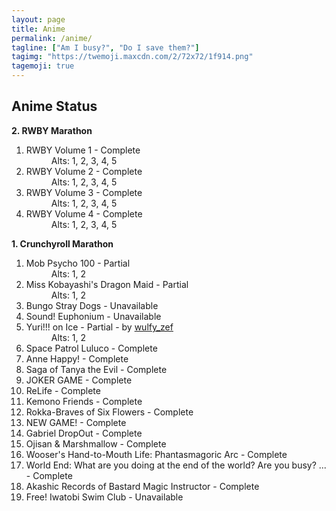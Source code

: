 ```yaml
---
layout: page
title: Anime
permalink: /anime/
tagline: ["Am I busy?", "Do I save them?"]
tagimg: "https://twemoji.maxcdn.com/2/72x72/1f914.png"
tagemoji: true
---
```


<h2>Anime Status</h2>
<!--<p>Status of each anime</p>-->

<div class="manual-post">
 <div class="manual manual-title">
 <strong>2. RWBY Marathon</strong>
 </div>
 <p>  
  <div class="manual-content">
    <ol>
    <li>RWBY Volume 1 - <g>Complete</g>
    <dd>Alts: <g>1</g>, <g>2</g>, <g>3</g>, <g>4</g>, <g>5</g></dd></li>
    <li>RWBY Volume 2 - <g>Complete</g>
    <dd>Alts: <g>1</g>, <g>2</g>, <g>3</g>, <g>4</g>, <g>5</g></dd></li>
    <li>RWBY Volume 3 - <g>Complete</g>
    <dd>Alts: <g>1</g>, <g>2</g>, <g>3</g>, <g>4</g>, <g>5</g></dd></li>
    <li>RWBY Volume 4 - <g>Complete</g>
    <dd>Alts: <g>1</g>, <g>2</g>, <g>3</g>, <g>4</g>, <g>5</g></dd></li>
    </ol>
  </div>
 </p>
</div>


<div class="manual-post">
 <div class="manual manual-title">
 <strong>1. Crunchyroll Marathon</strong>
 </div>
 <p>  
  <div class="manual-content">
    <ol>
     <li>Mob Psycho 100 - <y>Partial</y>
     <dd>Alts: <g>1</g>, <r>2</r></dd></li>
     <li>Miss Kobayashi's Dragon Maid - <y>Partial</y>
     <dd>Alts: <g>1</g>, <r>2</r></dd></li>
     <li>Bungo Stray Dogs - <r>Unavailable</r></li>
     <li>Sound! Euphonium - <r>Unavailable</r></li>
     <li>Yuri!!! on Ice - <y>Partial</y> - <thx>by <a class="thx" href="https://www.twitch.tv/wulfy_zef">wulfy_zef</a></thx>
     <dd>Alts: <r>1</r>, <g>2</g></dd></li>
     <li>Space Patrol Luluco - <g>Complete</g></li>
     <li>Anne Happy! - <g>Complete</g></li>
     <li>Saga of Tanya the Evil - <g>Complete</g></li>
     <li>JOKER GAME - <g>Complete</g></li>
     <li>ReLife - <g>Complete</g></li>
     <li>Kemono Friends - <g>Complete</g></li>
     <li>Rokka-Braves of Six Flowers - <g>Complete</g></li>
     <li>NEW GAME! - <g>Complete</g></li>
     <li>Gabriel DropOut - <g>Complete</g></li>
     <li>Ojisan & Marshmallow - <g>Complete</g></li>
     <li>Wooser's Hand-to-Mouth Life: Phantasmagoric Arc - <g>Complete</g></li>
     <li>World End: What are you doing at the end of the world? Are you busy? ... - <g>Complete</g></li>
     <li>Akashic Records of Bastard Magic Instructor - <g>Complete</g></li>
     <li>Free! Iwatobi Swim Club - <r>Unavailable</r></li>
    </ol>
  </div>
 </p>
</div>
